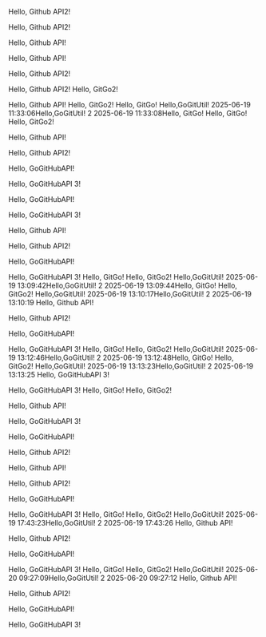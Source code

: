 Hello, Github API2!

Hello, Github API2!

Hello, Github API!

Hello, Github API!

Hello, Github API2!

Hello, Github API2!
Hello, GitGo2!

Hello, Github API!
Hello, GitGo2!
Hello, GitGo!
Hello,GoGitUtil! 2025-06-19 11:33:06Hello,GoGitUtil! 2 2025-06-19 11:33:08Hello, GitGo!
Hello, GitGo!
Hello, GitGo2!

Hello, Github API!

Hello, Github API2!

 Hello, GoGitHubAPI!

 Hello, GoGitHubAPI 3!

 Hello, GoGitHubAPI!

 Hello, GoGitHubAPI 3!

Hello, Github API!

Hello, Github API2!

 Hello, GoGitHubAPI!

 Hello, GoGitHubAPI 3!
Hello, GitGo!
Hello, GitGo2!
Hello,GoGitUtil! 2025-06-19 13:09:42Hello,GoGitUtil! 2 2025-06-19 13:09:44Hello, GitGo!
Hello, GitGo2!
Hello,GoGitUtil! 2025-06-19 13:10:17Hello,GoGitUtil! 2 2025-06-19 13:10:19
Hello, Github API!

Hello, Github API2!

 Hello, GoGitHubAPI!

 Hello, GoGitHubAPI 3!
Hello, GitGo!
Hello, GitGo2!
Hello,GoGitUtil! 2025-06-19 13:12:46Hello,GoGitUtil! 2 2025-06-19 13:12:48Hello, GitGo!
Hello, GitGo2!
Hello,GoGitUtil! 2025-06-19 13:13:23Hello,GoGitUtil! 2 2025-06-19 13:13:25
 Hello, GoGitHubAPI 3!

 Hello, GoGitHubAPI 3!
Hello, GitGo!
Hello, GitGo2!

Hello, Github API!

 Hello, GoGitHubAPI 3!

 Hello, GoGitHubAPI!

Hello, Github API2!

Hello, Github API!

Hello, Github API2!

 Hello, GoGitHubAPI!

 Hello, GoGitHubAPI 3!
Hello, GitGo!
Hello, GitGo2!
Hello,GoGitUtil! 2025-06-19 17:43:23Hello,GoGitUtil! 2 2025-06-19 17:43:26
Hello, Github API!

Hello, Github API2!

 Hello, GoGitHubAPI!

 Hello, GoGitHubAPI 3!
Hello, GitGo!
Hello, GitGo2!
Hello,GoGitUtil! 2025-06-20 09:27:09Hello,GoGitUtil! 2 2025-06-20 09:27:12
Hello, Github API!

Hello, Github API2!

 Hello, GoGitHubAPI!

 Hello, GoGitHubAPI 3!
